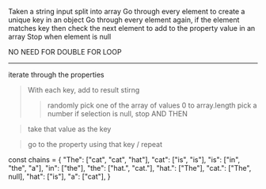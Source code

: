 Taken a string input
split into array
Go through every element to create a unique key in an object
Go through every element again, if the element matches key then check the next element to add to the property value in an array
Stop when element is null

NO NEED FOR DOUBLE FOR LOOP

--------

iterate through the properties
> With each key, add to result stirng
>> randomly pick one of the array of values
>> 0 to array.length pick a number
>> if selection is null, stop AND THEN

> take that value as the key

> go to the property using that key / repeat



const chains = {
  "The":  ["cat", "cat", "hat"],
  "cat":  ["is", "is"],
  "is":   ["in", "the", "a"],
  "in":   ["the"],
  "the":  ["hat.", "cat."],
  "hat.": ["The"],
  "cat.": ["The", null],
  "hat":  ["is"],
  "a":    ["cat"],
}